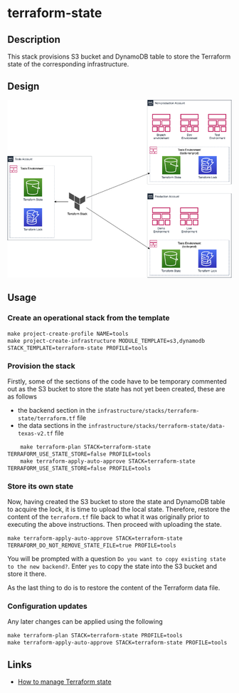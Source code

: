 # terraform-state

## Description

This stack provisions S3 bucket and DynamoDB table to store the Terraform state of the corresponding infrastructure.

## Design

![This VPC Architecture](diagram.png)

## Usage

### Create an operational stack from the template

    make project-create-profile NAME=tools
    make project-create-infrastructure MODULE_TEMPLATE=s3,dynamodb STACK_TEMPLATE=terraform-state PROFILE=tools

### Provision the stack

Firstly, some of the sections of the code have to be temporary commented out as the S3 bucket to store the state has not yet been created, these are as follows

- the backend section in the `infrastructure/stacks/terraform-state/terraform.tf` file
- the data sections in the `infrastructure/stacks/terraform-state/data-texas-v2.tf` file

```
    make terraform-plan STACK=terraform-state TERRAFORM_USE_STATE_STORE=false PROFILE=tools
    make terraform-apply-auto-approve STACK=terraform-state TERRAFORM_USE_STATE_STORE=false PROFILE=tools
```

### Store its own state

Now, having created the S3 bucket to store the state and DynamoDB table to acquire the lock, it is time to upload the local state. Therefore, restore the content of the `terraform.tf` file back to what it was originally prior to executing the above instructions. Then proceed with uploading the state.

    make terraform-apply-auto-approve STACK=terraform-state TERRAFORM_DO_NOT_REMOVE_STATE_FILE=true PROFILE=tools

You will be prompted with a question `Do you want to copy existing state to the new backend?`. Enter `yes` to copy the state into the S3 bucket and store it there.

As the last thing to do is to restore the content of the Terraform data file.

### Configuration updates

Any later changes can be applied using the following

    make terraform-plan STACK=terraform-state PROFILE=tools
    make terraform-apply-auto-approve STACK=terraform-state PROFILE=tools

## Links

- [How to manage Terraform state](https://blog.gruntwork.io/how-to-manage-terraform-state-28f5697e68fa)
